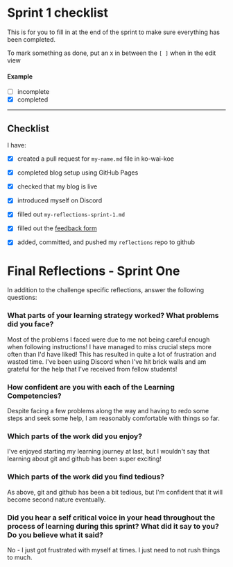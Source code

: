 # Sprint 1 checklist

This is for you to fill in at the end of the sprint to make sure everything has been completed.

To mark something as done, put an x in between the `[ ]` when in the edit view

#### Example
- [ ] incomplete
- [x] completed

---

## Checklist
I have:
- [x] created a pull request for `my-name.md` file in ko-wai-koe
- [x] completed blog setup using GitHub Pages 
- [x] checked that my blog is live
- [x] introduced myself on Discord
- [x] filled out `my-reflections-sprint-1.md`
- [x] filled out the [feedback form](https://docs.google.com/forms/d/e/1FAIpQLSf-V89vyeUWJjQzDAk6bVlP2kyZAFx_3wBtiWTl3J54_QVodQ/viewform)
- [x] added, committed, and pushed my `reflections` repo to github


# Final Reflections - Sprint One 

In addition to the challenge specific reflections, answer the following questions:

### What parts of your learning strategy worked? What problems did you face?

Most of the problems I faced were due to me not being careful enough when following instructions! I have managed to miss crucial steps more often than I'd have liked! This has resulted in quite a lot of frustration and wasted time.
I've been using Discord when I've hit brick walls and am grateful for the help that I've received from fellow students!

### How confident are you with each of the Learning Competencies?

Despite facing a few problems along the way and having to redo some steps and seek some help, I am reasonably comfortable with things so far.

### Which parts of the work did you enjoy?

I've enjoyed starting my learning journey at last, but I wouldn't say that learning about git and github has been super exciting!

### Which parts of the work did you find tedious?

As above, git and github has been a bit tedious, but I'm confident that it will become second nature eventually.

### Did you hear a self critical voice in your head throughout the process of learning during this sprint? What did it say to you? Do you believe what it said?

No - I just got frustrated with myself at times. I just need to not rush things to much.
